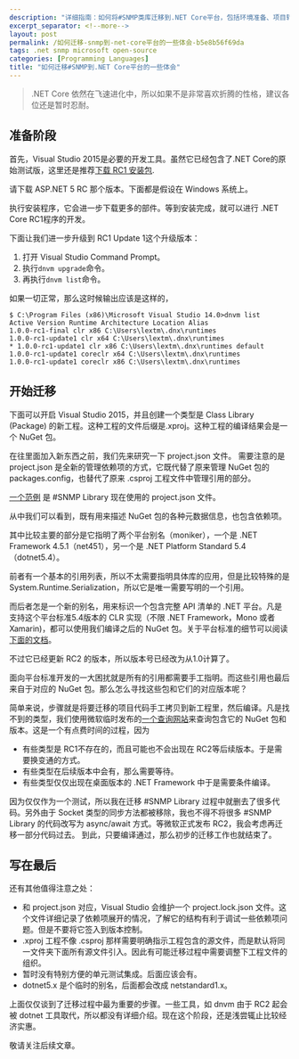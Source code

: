 ```yaml
---
description: "详细指南：如何将#SNMP类库迁移到.NET Core平台，包括环境准备、项目转换、依赖项处理和条件编译等关键步骤的实践经验分享。"
excerpt_separator: <!--more-->
layout: post
permalink: /如何迁移-snmp到-net-core平台的一些体会-b5e8b56f69da
tags: .net snmp microsoft open-source
categories: [Programming Languages]
title: "如何迁移#SNMP到.NET Core平台的一些体会"
---
```

> .NET Core 依然在飞速进化中，所以如果不是非常喜欢折腾的性格，建议各位还是暂时忍耐。

## 准备阶段

首先，Visual Studio 2015是必要的开发工具。虽然它已经包含了.NET Core的原始测试版，这里还是推荐[下载 RC1 安装包](http://get.asp.net/).
<!--more-->

请下载 ASP.NET 5 RC 那个版本。下面都是假设在 Windows 系统上。

执行安装程序，它会进一步下载更多的部件。等到安装完成，就可以进行 .NET Core RC1程序的开发。

下面让我们进一步升级到 RC1 Update 1这个升级版本：

1. 打开 Visual Studio Command Prompt。
1. 执行`dnvm upgrade`命令。
1. 再执行`dnvm list`命令。

如果一切正常，那么这时候输出应该是这样的，
``` batch
$ C:\Program Files (x86)\Microsoft Visual Studio 14.0>dnvm list
Active Version Runtime Architecture Location Alias
1.0.0-rc1-final clr x86 C:\Users\lextm\.dnx\runtimes
1.0.0-rc1-update1 clr x64 C:\Users\lextm\.dnx\runtimes
* 1.0.0-rc1-update1 clr x86 C:\Users\lextm\.dnx\runtimes default
1.0.0-rc1-update1 coreclr x64 C:\Users\lextm\.dnx\runtimes
1.0.0-rc1-update1 coreclr x86 C:\Users\lextm\.dnx\runtimes
```

## 开始迁移

下面可以开启 Visual Studio 2015，并且创建一个类型是 Class Library (Package) 的新工程。这种工程的文件后缀是.xproj。这种工程的编译结果会是一个 NuGet 包。

在往里面加入新东西之前，我们先来研究一下 project.json 文件。
需要注意的是 project.json 是全新的管理依赖项的方式，它既代替了原来管理 NuGet 包的 packages.config，也替代了原来 .csproj 工程文件中管理引用的部分。

[一个范例](https://github.com/lextudio/sharpsnmplib/blob/netcore5/SharpSnmpLib/project.json) 是 #SNMP Library 现在使用的 project.json 文件。

从中我们可以看到，既有用来描述 NuGet 包的各种元数据信息，也包含依赖项。

其中比较主要的部分是它指明了两个平台别名（moniker），一个是 .NET Framework 4.5.1（net451），另一个是 .NET Platform Standard 5.4（dotnet5.4）。

前者有一个基本的引用列表，所以不太需要指明具体库的应用，但是比较特殊的是 System.Runtime.Serialization，所以它是唯一需要写明的一个引用。

而后者怎是一个新的别名，用来标识一个包含完整 API 清单的 .NET 平台。凡是支持这个平台标准5.4版本的 CLR 实现（不限 .NET Framework，Mono 或者 Xamarin)，都可以使用我们编译之后的 NuGet 包。关于平台标准的细节可以阅读[下面的文档](https://github.com/dotnet/corefx/blob/master/Documentation/architecture/net-platform-standard.md)。

不过它已经更新 RC2 的版本，所以版本号已经改为从1.0计算了。

面向平台标准开发的一大困扰就是所有的引用都需要手工指明。而这些引用也最后来自于对应的 NuGet 包。那么怎么寻找这些包和它们的对应版本呢？

简单来说，步骤就是将要迁移的项目代码手工拷贝到新工程里，然后编译。凡是找不到的类型，我们使用微软临时发布的[一个查询网站](http://packagesearch.azurewebsites.net/)来查询包含它的 NuGet 包和版本。这是一个有点费时间的过程，因为

* 有些类型是 RC1不存在的，而且可能也不会出现在 RC2等后续版本。于是需要换变通的方式。
* 有些类型在后续版本中会有，那么需要等待。
* 有些类型仅仅出现在桌面版本的 .NET Framework 中于是需要条件编译。

因为仅仅作为一个测试，所以我在迁移 #SNMP Library 过程中就删去了很多代码。另外由于 Socket 类型的同步方法都被移除，我也不得不将很多 #SNMP Library 的代码改写为 async/await 方式。等微软正式发布 RC2，我会考虑再迁移一部分代码过去。
到此，只要编译通过，那么初步的迁移工作也就结束了。

## 写在最后
还有其他值得注意之处：

* 和 project.json 对应，Visual Studio 会维护一个 project.lock.json 文件。这个文件详细记录了依赖项展开的情况，了解它的结构有利于调试一些依赖项问题。但是不要将它签入到版本控制。
* .xproj 工程不像 .csproj 那样需要明确指示工程包含的源文件，而是默认将同一文件夹下面所有源文件引入。因此有可能迁移过程中需要调整下工程文件的组织。
* 暂时没有特别方便的单元测试集成。后面应该会有。
* dotnet5.x 是个临时的别名，后面都会改成 netstandard1.x。

上面仅仅谈到了迁移过程中最为重要的步骤。一些工具，如 dnvm 由于 RC2 起会被 dotnet 工具取代，所以都没有详细介绍。现在这个阶段，还是浅尝辄止比较经济实惠。

敬请关注后续文章。
